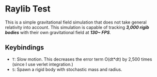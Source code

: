 # Raylib Test

This is a simple gravitational field simulation
that does not take general relativity into account.
This simulation is capable of tracking _**3,000
rigib bodies**_ with their own gravitational field
at _**130~ FPS**_.

## Keybindings

- `T`: Slow motion. This decreases the error term O(dt*dt)
by 2,500 times (since I use verlet integration.)
- `S`: Spawn a rigid body with stochastic mass and radius.
